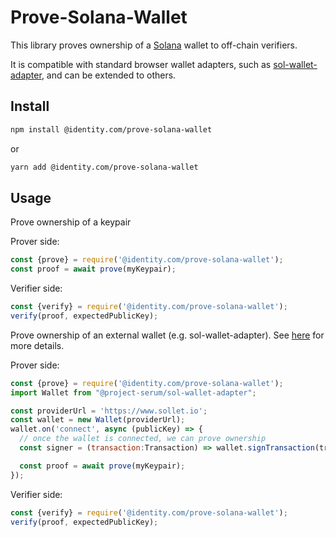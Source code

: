 # Prove-Solana-Wallet

This library proves ownership of a [Solana](https://solana.com) wallet to off-chain verifiers.

It is compatible with standard browser wallet adapters, such as 
[sol-wallet-adapter](https://github.com/project-serum/sol-wallet-adapter), 
and can be extended to others.

## Install

```sh
npm install @identity.com/prove-solana-wallet
```

or 

```sh
yarn add @identity.com/prove-solana-wallet
```

## Usage

Prove ownership of a keypair

Prover side: 
```js
const {prove} = require('@identity.com/prove-solana-wallet');
const proof = await prove(myKeypair);
```

Verifier side:
```js
const {verify} = require('@identity.com/prove-solana-wallet');
verify(proof, expectedPublicKey);
```

Prove ownership of an external wallet (e.g. sol-wallet-adapter).
See [here](https://github.com/project-serum/sol-wallet-adapter) for more details.

Prover side:
```js
const {prove} = require('@identity.com/prove-solana-wallet');
import Wallet from "@project-serum/sol-wallet-adapter";

const providerUrl = 'https://www.sollet.io';
const wallet = new Wallet(providerUrl);
wallet.on('connect', async (publicKey) => {
  // once the wallet is connected, we can prove ownership
  const signer = (transaction:Transaction) => wallet.signTransaction(transaction);

  const proof = await prove(myKeypair);
});
```

Verifier side:
```js
const {verify} = require('@identity.com/prove-solana-wallet');
verify(proof, expectedPublicKey);
```
